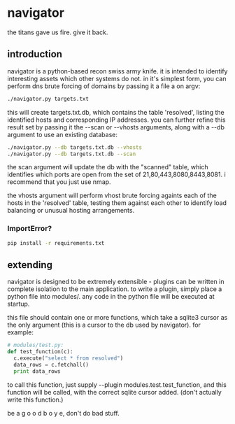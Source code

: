 # navigator
the titans gave us fire. give it back.

## introduction
navigator is a python-based recon swiss army knife. it is intended to identify
interesting assets which other systems do not. in it's simplest form, you can
perform dns brute forcing of domains by passing it a file a on argv:

```sh
./navigator.py targets.txt
```

this will create targets.txt.db, which contains the table 'resolved', listing
the identified hosts and corresponding IP addresses. you can further refine
this result set by passing it the --scan or --vhosts arguments, along with a
--db argument to use an existing database:

```sh
./navigator.py --db targets.txt.db --vhosts
./navigator.py --db targets.txt.db --scan
```

the scan argument will update the db with the "scanned" table, which identifies
which ports are open from the set of 21,80,443,8080,8443,8081. i recommend
that you just use nmap.

the vhosts argument will perform vhost brute forcing againts each of the hosts
in the 'resolved' table, testing them against each other to identify load
balancing or unusual hosting arrangements.

### ImportError?
```sh
pip install -r requirements.txt
```

## extending
navigator is designed to be extremely extensible - plugins can be written in
complete isolation to the main application. to write a plugin, simply place
a python file into modules/. any code in the python file will be executed at
startup.

this file should contain one or more functions, which take a sqlite3 cursor
as the only argument (this is a cursor to the db used by navigator). for 
example:

```python
# modules/test.py:
def test_function(c):
  c.execute("select * from resolved")
  data_rows = c.fetchall()
  print data_rows
```

to call this function, just supply --plugin modules.test.test_function, and
this function will be called, with the correct sqlite cursor added. (don't
actually write this function.)

be a g o o d b o y e, don't do bad stuff.
